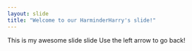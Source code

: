 ```yaml
---
layout: slide
title: "Welcome to our HarminderHarry's slide!"
---
```

This is my awesome slide slide
Use the left arrow to go back!
